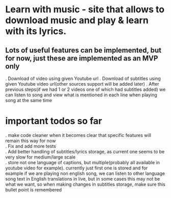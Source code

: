 # Learn with music - site that allows to download music and play & learn with its lyrics.

## Lots of useful features can be implemented, but for now, just these are implemented as an MVP only

. Download of video using given Youtube url
. Download of subtitles using given Youtube video url(other sources support will be added later)
. After previous steps(if we had 1 or 2 videos one of which had subtitles added) we can listen to song and view what is mentioned in each line when playing song at the same time

# important todos so far

. make code cleaner when it becomes clear that specific features will remain this way for now  
. Fix and add more tests  
. Add better handling of subtitles/lyrics storage, as current one seems to be very slow for medium/large scale  
. store not one language of captions, but multiple(probably all available in youtube video for example). currently just first one is stored and for example if we are playing non english song, we can listen to other language song text in English translations in live, but in some cases this may not be what we want, so when making changes in subtitles storage, make sure this bullet point is remembered
